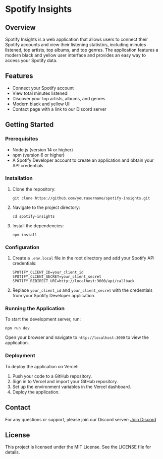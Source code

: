 # Spotify Insights

## Overview
Spotify Insights is a web application that allows users to connect their Spotify accounts and view their listening statistics, including minutes listened, top artists, top albums, and top genres. The application features a modern black and yellow user interface and provides an easy way to access your Spotify data.

## Features
- Connect your Spotify account
- View total minutes listened
- Discover your top artists, albums, and genres
- Modern black and yellow UI
- Contact page with a link to our Discord server

## Getting Started

### Prerequisites
- Node.js (version 14 or higher)
- npm (version 6 or higher)
- A Spotify Developer account to create an application and obtain your API credentials.

### Installation
1. Clone the repository:
   ```
   git clone https://github.com/yourusername/spotify-insights.git
   ```
2. Navigate to the project directory:
   ```
   cd spotify-insights
   ```
3. Install the dependencies:
   ```
   npm install
   ```

### Configuration
1. Create a `.env.local` file in the root directory and add your Spotify API credentials:
   ```
   SPOTIFY_CLIENT_ID=your_client_id
   SPOTIFY_CLIENT_SECRET=your_client_secret
   SPOTIFY_REDIRECT_URI=http://localhost:3000/api/callback
   ```
2. Replace `your_client_id` and `your_client_secret` with the credentials from your Spotify Developer application.

### Running the Application
To start the development server, run:
```
npm run dev
```
Open your browser and navigate to `http://localhost:3000` to view the application.

### Deployment
To deploy the application on Vercel:
1. Push your code to a GitHub repository.
2. Sign in to Vercel and import your GitHub repository.
3. Set up the environment variables in the Vercel dashboard.
4. Deploy the application.

## Contact
For any questions or support, please join our Discord server: [Join Discord](https://discord.gg/yourdiscordlink)

## License
This project is licensed under the MIT License. See the LICENSE file for details.